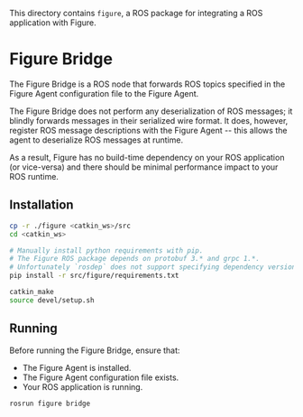 This directory contains `figure`, a ROS package for integrating a ROS application with Figure.

# Figure Bridge

The Figure Bridge is a ROS node that forwards ROS topics specified in the Figure Agent configuration file to the Figure Agent.

The Figure Bridge does not perform any deserialization of ROS messages; it blindly forwards messages in their serialized wire format. It does, however, register ROS message descriptions with the Figure Agent -- this allows the agent to deserialize ROS messages at runtime.

As a result, Figure has no build-time dependency on your ROS application (or vice-versa) and there should be minimal performance impact to your ROS runtime.

## Installation

```bash
cp -r ./figure <catkin_ws>/src
cd <catkin_ws>

# Manually install python requirements with pip.
# The Figure ROS package depends on protobuf 3.* and grpc 1.*.
# Unfortunately `rosdep` does not support specifying dependency versions.
pip install -r src/figure/requirements.txt

catkin_make
source devel/setup.sh
```

## Running

Before running the Figure Bridge, ensure that:

-   The Figure Agent is installed.
-   The Figure Agent configuration file exists.
-   Your ROS application is running.

```bash
rosrun figure bridge
```

